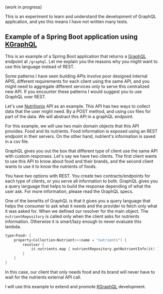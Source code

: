 (work in progress)

This is an experiment to learn and understand the development of GraphQL application, and yes this means I have not written many tests.

## Example of a Spring Boot application using [KGraphQL](https://github.com/pgutkowski/KGraphQL)

This is an example of a Spring Boot application that returns a [GraphQL](http://facebook.github.io/graphql/October2016/) endpoint at `/graphql`.
Let me explain you the reasons why you might want to use this language instead of REST.

Some patterns I have seen building APIs involve poor designed internal APIS,
different requirements for each client using the same API, and you might need to aggregate different services only to serve this centralized new API.
If you encounter these patterns I would suggest you to use GraphQL over REST.

Let's use [Nutritionix](https://developer.nutritionix.com/) API as an example. This API has two ways to collect data that the user might need. 
By a POST method, and using csv files for part of the data. We will abstract this API in a graphQL endpoint. 

For this example, we will use two main domain objects that this API provides. Food and its nutrients.
Food information is exposed using an REST endpoint in their servers. On the other hand, nutrient's information is saved in a csv file.

GraphQL gives you out the box that different type of client use the same API with custom responses. Let's say we have two clients. 
The first client wants to use this API to know about food and their brands, and the second client wants to use it to know the nutrients of foods.

You have two options with REST. You create two contracts/endpoints for each type of clients, or you serve all information to both. 
GraphQL gives you a query language that helps to build the response depending of what the user ask. For more information, please read the GraphQL specs.
 
One of the benefits of GraphQL is that it gives you a query language that helps the consumer to ask what it needs and the provider to fetch only what it was asked for.
When we defined our resolver for the main object. The `nutrientRepository` is called only when the client asks for nutrients information. 
Otherwise it is smart/lazy enough to never evaluate this lambda. 

```kotlin
type<Food> {
    property<Collection<Nutrient>>(name = "nutrients") {
        resolver {
            it.nutrients.map { nutrientRepository.getNutrientInfo(it) } 
        }
    }
}
```

In this case, our client that only needs food and its brand will never have to wait for the nutrients external API call.


I will use this example to extend and promote [KGraphQL](https://github.com/pgutkowski/KGraphQL) development.